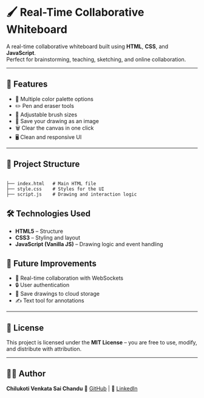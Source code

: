 # 🖌️ Real-Time Collaborative Whiteboard

A real-time collaborative whiteboard built using **HTML**, **CSS**, and **JavaScript**.  
Perfect for brainstorming, teaching, sketching, and online collaboration. 

---

## 🚀 Features
- 🎨 Multiple color palette options
- ✏️ Pen and eraser tools
- 📏 Adjustable brush sizes
- 💾 Save your drawing as an image
- 🗑️ Clear the canvas in one click
- 🖥️ Clean and responsive UI

---

## 📂 Project Structure
```

├── index.html   # Main HTML file
├── style.css    # Styles for the UI
├── script.js    # Drawing and interaction logic

````
## 🛠️ Technologies Used
- **HTML5** – Structure
- **CSS3** – Styling and layout
- **JavaScript (Vanilla JS)** – Drawing logic and event handling


## 📌 Future Improvements

* 🔄 Real-time collaboration with WebSockets
* 🔒 User authentication
* 📁 Save drawings to cloud storage
* ✍️ Text tool for annotations

---

## 📜 License

This project is licensed under the **MIT License** – you are free to use, modify, and distribute with attribution.

---

## 👨‍💻 Author

**Chilukoti Venkata Sai Chandu**
🔗 [GitHub]([https://github.com/your-username](https://github.com/chanduchilukoti512)) | 💼 [LinkedIn]([https://linkedin.com/in/your-profile](https://www.linkedin.com/in/chilukoti-venkata-sai-chandu/))

